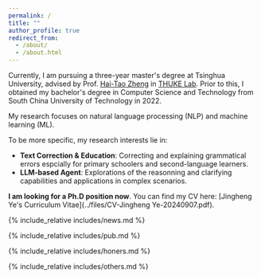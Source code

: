 ```yaml
---
permalink: /
title: ""
author_profile: true
redirect_from: 
  - /about/
  - /about.html
---
```


Currently, I am pursuing a three-year master's degree at Tsinghua University, advised by Prof. [Hai-Tao Zheng](https://scholar.google.com/citations?user=7VPeORoAAAAJ&hl=zh-CN) in [THUKE Lab](https://github.com/THUKElab). Prior to this, I obtained my bachelor's degree in Computer Science and Technology from South China University of Technology in 2022.

My research focuses on natural language processing (NLP) and machine learning (ML).

To be more specific, my research interests lie in:
 - **Text Correction & Education**: Correcting and explaining grammatical errors espcially for primary schoolers and second-language learners.
 - **LLM-based Agent**: Explorations of the reasonning and clarifying capabilities and applications in complex scenarios.

**I am looking for a Ph.D position now**. You can find my CV here: [Jingheng Ye's Curriculum Vitae](../files/CV-Jingheng Ye-20240907.pdf).


<!-- Include other info -->
{% include_relative includes/news.md %}

{% include_relative includes/pub.md %}

{% include_relative includes/honers.md %}

{% include_relative includes/others.md %}

